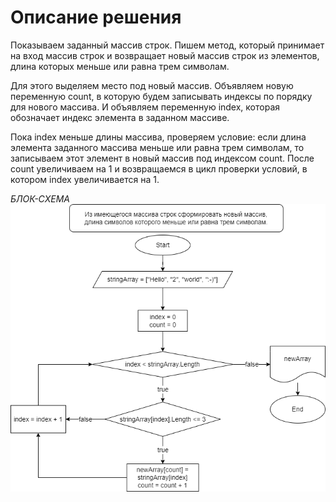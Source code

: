 # **Описание решения**

Показываем заданный массив строк. Пишем метод, который принимает на вход массив строк 
и возвращает новый массив строк из элементов, длина которых меньше или равна трем символам.

Для этого выделяем место под новый массив. Объявляем новую переменную count, в которую
будем записывать индексы по порядку для нового массива. И объявляем переменную index, которая
обозначает индекс элемента в заданном массиве.

Пока index меньше длины массива, проверяем условие: если длина элемента заданного массива
меньше или равна трем символам, то записываем этот элемент в новый массив под индексом count. 
После count увеличиваем на 1 и возвращаемся в цикл проверки условий, в котором index увеличивается на 1.


*БЛОК-СХЕМА*
![Блок-схема](%D0%91%D0%BB%D0%BE%D0%BA-%D1%81%D1%85%D0%B5%D0%BC%D0%B0.png)